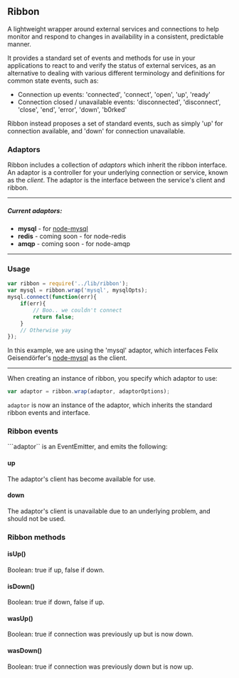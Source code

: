 ## Ribbon
A lightweight wrapper around external services and connections to help monitor and respond to changes in availability in a consistent, predictable manner.

It provides a standard set of events and methods for use in your applications to react to and verify the status of external services, as an alternative to dealing with various different terminology and definitions for common state events, such as:

* Connection up events: 'connected', 'connect', 'open', 'up', 'ready'
* Connection closed / unavailable events: 'disconnected', 'disconnect', 'close', 'end', 'error', 'down', 'b0rked'

Ribbon instead proposes a set of standard events, such as simply 'up' for connection available, and 'down' for connection unavailable.

### Adaptors

Ribbon includes a collection of _adaptors_ which inherit the ribbon interface. An adaptor is a controller for your underlying connection or service, known as the _client_. The adaptor is the interface between the service's client and ribbon.

---

##### Current adaptors:

* **mysql** - for [node-mysql][node-mysql]
* **redis** - coming soon - for node-redis
* **amqp** - coming soon - for node-amqp

---

### Usage


```javascript
var ribbon = require('../lib/ribbon');
var mysql = ribbon.wrap('mysql', mysqlOpts);
mysql.connect(function(err){
	if(err){
		// Boo.. we couldn't connect
		return false;
	}
	// Otherwise yay
});
```

In this example, we are using the 'mysql' adaptor, which interfaces Felix Geisendörfer's [node-mysql][node-mysql] as the client.

---

When creating an instance of ribbon, you specify which adaptor to use:

```javascript
var adaptor = ribbon.wrap(adaptor, adaptorOptions);
```

```adaptor``` is now an instance of the adaptor, which inherits the standard ribbon events and interface.

### Ribbon events

```adaptor`` is an EventEmitter, and emits the following:

#### up

The adaptor's client has become available for use.

#### down
The adaptor's client is unavailable due to an underlying problem, and should not be used.

### Ribbon methods

#### isUp()
Boolean: true if up, false if down.

#### isDown()
Boolean: true if down, false if up.

#### wasUp()
Boolean: true if connection was previously up but is now down.

#### wasDown()
Boolean: true if connection was previously down but is now up.

[node-mysql]: https://github.com/felixge/node-mysql